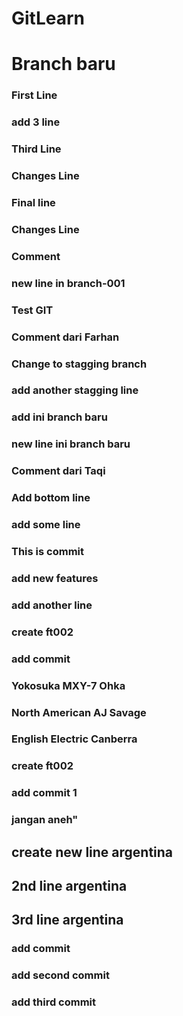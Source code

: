 # GitLearn

# Branch baru

### First Line

### add 3 line

### Third Line

### Changes Line

### Final line

### Changes Line

### Comment

### new line in branch-001

### Test GIT

### Comment dari Farhan

### Change to stagging branch

### add another stagging line

### add ini branch baru

### new line ini branch baru

### Comment dari Taqi

### Add bottom line

### add some line

### This is commit

### add new features

### add another line

### create ft002

### add commit

### Yokosuka MXY-7 Ohka

### North American AJ Savage

### English Electric Canberra

### create ft002

### add commit 1
### jangan aneh"


## create new line argentina
## 2nd line argentina
## 3rd line argentina

### add commit
### add second commit
### add third commit

